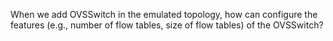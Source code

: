 When we add OVSSwitch in the emulated topology, how can configure the features (e.g., number of flow tables, size of flow tables) of the OVSSwitch?